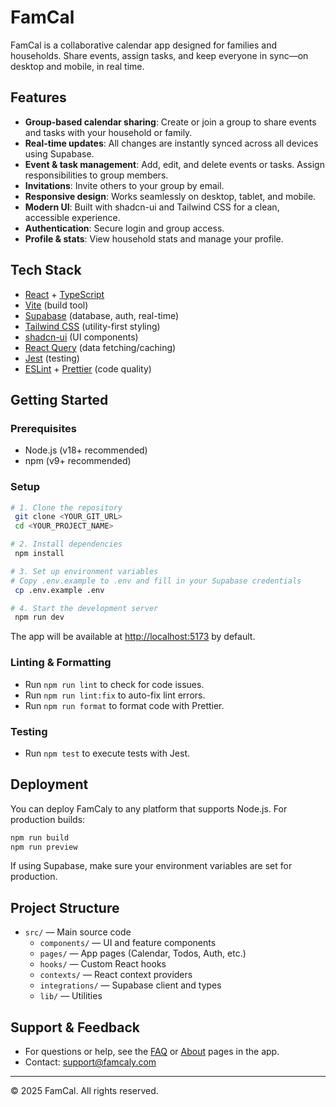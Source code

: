 # FamCal

FamCal is a collaborative calendar app designed for families and households. Share events, assign tasks, and keep everyone in sync—on desktop and mobile, in real time.

## Features

- **Group-based calendar sharing**: Create or join a group to share events and tasks with your household or family.
- **Real-time updates**: All changes are instantly synced across all devices using Supabase.
- **Event & task management**: Add, edit, and delete events or tasks. Assign responsibilities to group members.
- **Invitations**: Invite others to your group by email.
- **Responsive design**: Works seamlessly on desktop, tablet, and mobile.
- **Modern UI**: Built with shadcn-ui and Tailwind CSS for a clean, accessible experience.
- **Authentication**: Secure login and group access.
- **Profile & stats**: View household stats and manage your profile.

## Tech Stack

- [React](https://react.dev/) + [TypeScript](https://www.typescriptlang.org/)
- [Vite](https://vitejs.dev/) (build tool)
- [Supabase](https://supabase.com/) (database, auth, real-time)
- [Tailwind CSS](https://tailwindcss.com/) (utility-first styling)
- [shadcn-ui](https://ui.shadcn.com/) (UI components)
- [React Query](https://tanstack.com/query/latest) (data fetching/caching)
- [Jest](https://jestjs.io/) (testing)
- [ESLint](https://eslint.org/) + [Prettier](https://prettier.io/) (code quality)

## Getting Started

### Prerequisites
- Node.js (v18+ recommended)
- npm (v9+ recommended)

### Setup

```sh
# 1. Clone the repository
 git clone <YOUR_GIT_URL>
 cd <YOUR_PROJECT_NAME>

# 2. Install dependencies
 npm install

# 3. Set up environment variables
# Copy .env.example to .env and fill in your Supabase credentials
 cp .env.example .env

# 4. Start the development server
 npm run dev
```

The app will be available at [http://localhost:5173](http://localhost:5173) by default.

### Linting & Formatting
- Run `npm run lint` to check for code issues.
- Run `npm run lint:fix` to auto-fix lint errors.
- Run `npm run format` to format code with Prettier.

### Testing
- Run `npm test` to execute tests with Jest.

## Deployment

You can deploy FamCaly to any platform that supports Node.js. For production builds:

```sh
npm run build
npm run preview
```

If using Supabase, make sure your environment variables are set for production.

## Project Structure

- `src/` — Main source code
  - `components/` — UI and feature components
  - `pages/` — App pages (Calendar, Todos, Auth, etc.)
  - `hooks/` — Custom React hooks
  - `contexts/` — React context providers
  - `integrations/` — Supabase client and types
  - `lib/` — Utilities

## Support & Feedback

- For questions or help, see the [FAQ](/faq) or [About](/about) pages in the app.
- Contact: [support@famcaly.com](mailto:support@famcaly.com)

---

© 2025 FamCal. All rights reserved.
